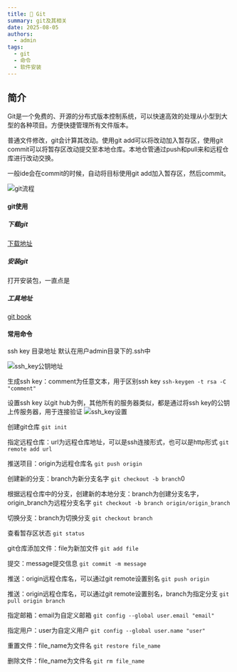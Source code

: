 ```yaml
---
title: 🐏 Git
summary: git及其相关
date: 2025-08-05
authors:
  - admin
tags:
  - git
  - 命令
  - 软件安装
---
```

## 简介
Git是一个免费的、开源的分布式版本控制系统，可以快速高效的处理从小型到大型的各种项目。方便快捷管理所有文件版本。

普通文件修改，git会计算其改动。使用git add可以将改动加入暂存区，使用git commit可以将暂存区改动提交至本地仓库。本地仓管通过push和pull来和远程仓库进行改动交换。

一般ide会在commit的时候，自动将目标使用git add加入暂存区，然后commit。

![git流程](../git流程.png)

#### git使用

##### 下载git

[下载地址](https://git-scm.com/download)

##### 安装git
打开安装包，一直点是

##### 工具地址
[git book](https://git-scm.com/book/zh/v2)

#### 常用命令

ssh key 目录地址
默认在用户admin目录下的.ssh中

![ssh_key公钥地址](../ssh_key公钥地址.png)

生成ssh key：comment为任意文本，用于区别ssh key
`ssh-keygen -t rsa -C "comment"`

设置ssh key
以git hub为例，其他所有的服务器类似，都是通过将ssh key的公钥上传服务器，用于连接验证
![ssh_key设置](../ssh_key设置.png)

创建git仓库
`git init`

指定远程仓库：url为远程仓库地址，可以是ssh连接形式，也可以是http形式
`git remote add url`

推送项目：origin为远程仓库名
`git push origin`

创建新的分支：branch为新分支名字
`git checkout -b branch`0

根据远程仓库中的分支，创建新的本地分支：branch为创建分支名字，origin_branch为远程分支名字
`git checkout -b branch origin/origin_branch`

切换分支：branch为切换分支
`git checkout branch`

查看暂存区状态
`git status`

git仓库添加文件：file为新加文件
`git add file`

提交：message提交信息
`git commit -m message`

推送：origin远程仓库名，可以通过git remote设置别名
`git push origin`

推送：origin远程仓库名，可以通过git remote设置别名，branch为指定分支
`git pull origin branch`

指定邮箱：email为自定义邮箱
`git config --global user.email "email"`

指定用户：user为自定义用户
`git config --global user.name "user"`

重置文件：file_name为文件名
`git restore file_name`

删除文件：file_name为文件名
`git rm file_name`